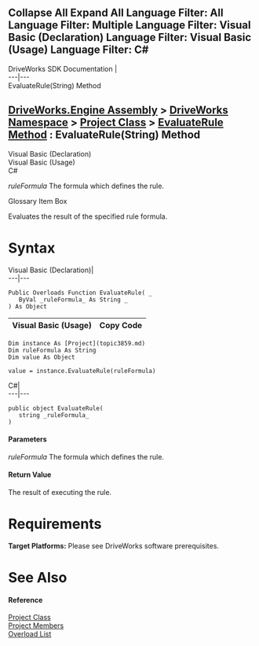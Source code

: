 Collapse All Expand All Language Filter: All  Language Filter: Multiple  Language Filter: Visual Basic (Declaration) Language Filter: Visual Basic (Usage) Language Filter: C#  
---  
DriveWorks SDK Documentation  |   
---|---  
EvaluateRule(String) Method   
  
[DriveWorks.Engine Assembly](topic2156.md) > [DriveWorks Namespace](topic2159.md) > [Project Class](topic3859.md) > [EvaluateRule Method](topic3869.md) : EvaluateRule(String) Method  
---  
  
Visual Basic (Declaration)    
Visual Basic (Usage)    
C# 

_ruleFormula_
    The formula which defines the rule.

Glossary Item Box

Evaluates the result of the specified rule formula. 

# Syntax

Visual Basic (Declaration)|   
---|---  
      
    
    Public Overloads Function EvaluateRule( _
       ByVal _ruleFormula_ As String _
    ) As Object  
  
Visual Basic (Usage)| Copy Code  
---|---  
      
    
    Dim instance As [Project](topic3859.md)
    Dim ruleFormula As String
    Dim value As Object
     
    value = instance.EvaluateRule(ruleFormula)  
  
C#|   
---|---  
      
    
    public object EvaluateRule( 
       string _ruleFormula_
    )  
  
#### Parameters

 _ruleFormula_
    The formula which defines the rule.

#### Return Value

The result of executing the rule.

# Requirements

**Target Platforms:** Please see DriveWorks software prerequisites.

# See Also

#### Reference

[Project Class](topic3859.md)   
[Project Members](topic3860.md)   
[Overload List](topic3869.md)


